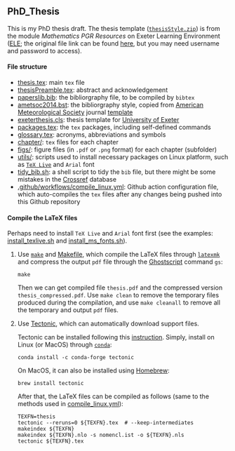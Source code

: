 ## PhD_Thesis
This is my PhD thesis draft. The thesis template ([`thesisStyle.zip`](utils/thesisStyle.zip)) is from the module *Mathematics PGR Resources* on Exeter Learning Environment ([ELE](https://vle.exeter.ac.uk); the original file link can be found [here](https://vle.exeter.ac.uk/mod/resource/view.php?id=697014), but you may need username and password to access).

#### File structure
* [thesis.tex](thesis.tex): main `tex` file
* [thesisPreamble.tex](thesisPreamble.tex): abstract and acknowledgement
* [paperslib.bib](paperslib.bib): the bibliorgraphy file, to be compiled by `bibtex`
* [ametsoc2014.bst](ametsoc2014.bst): the bibliorgraphy style, copied from [American Meteorological Society](https://www.ametsoc.org) journal [template](https://www.ametsoc.org/index.cfm/ams/publications/author-information/latex-author-info/)
* [exeterthesis.cls](exeterthesis.cls): thesis template for [University of Exeter](https://www.exeter.ac.uk/)
* [packages.tex](packages.tex): the `tex` packages, including self-defined commands
* [glossary.tex](glossary.tex): acronyms, abbreviations and symbols
* [chapter/](chapter/): `tex` files for each chapter
* [figs/](figs/): figure files (in `.pdf` or `.png` format) for each chapter (subfolder)
* [utils/](utils/): scripts used to install necessary packages on Linux platform, such as [`TeX Live`](https://www.tug.org/texlive/) and `Arial` font
* [tidy_bib.sh](tidy_bib.sh): a shell script to tidy the `bib` file, but there might be some mistakes in the [Crossref](https://www.crossref.org/) database
* [.github/workflows/compile_linux.yml](.github/workflows/compile_linux.yml): Github action configuration file, which auto-compiles the `tex` files after any changes being pushed into this Github repository

#### Compile the LaTeX files
Perhaps need to install `TeX Live` and `Arial` font first (see the examples: [install_texlive.sh](utils/install_texlive.sh) and [install_ms_fonts.sh](utils/install_ms_fonts.sh)).

1. Use [`make`](https://www.gnu.org/software/make) and [Makefile](Makefile), which compile the LaTeX files through [`latexmk`](https://ctan.org/pkg/LaTeXmk/?lang=en) and compress the output `pdf` file through the [Ghostscript](https://www.ghostscript.com/) command `gs`:
    ```{bash}
    make
    ```
    Then we can get compiled file `thesis.pdf` and the compressed version `thesis_compressed.pdf`. Use `make clean` to remove the temporary files produced during the compilation, and use `make cleanall` to remove all the temporary and output `pdf` files.

2. Use [Tectonic](https://tectonic-typesetting.github.io/en-US/), which can automatically download support files.

    Tectonic can be installed following this [instruction](https://tectonic-typesetting.github.io/book/latest/installation/). Simply, install on Linux (or MacOS) through [`conda`](https://docs.conda.io/en/latest/):
    ```{bash}
    conda install -c conda-forge tectonic
    ```

    On MacOS, it can also be installed using [Homebrew](https://brew.sh/):
    ```{bash}
    brew install tectonic
    ```

    After that, the LaTeX files can be compiled as follows (same to the methods used in [compile_linux.yml](.github/workflows/compile_linux.yml)):
    ```{bash}
    TEXFN=thesis
    tectonic --reruns=0 ${TEXFN}.tex  # --keep-intermediates
    makeindex ${TEXFN}
    makeindex ${TEXFN}.nlo -s nomencl.ist -o ${TEXFN}.nls
    tectonic ${TEXFN}.tex
    ```
